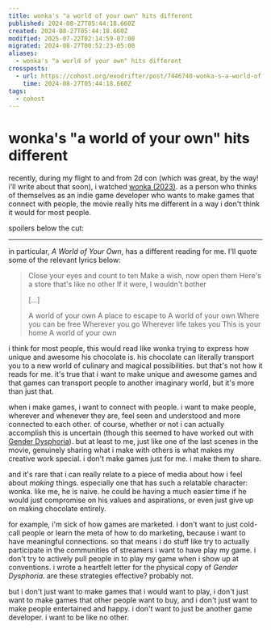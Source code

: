 ```yaml
---
title: wonka's "a world of your own" hits different
published: 2024-08-27T05:44:18.660Z
created: 2024-08-27T05:44:18.660Z
modified: 2025-07-22T02:14:59-07:00
migrated: 2024-08-27T00:52:23-05:00
aliases:
  - wonka's "a world of your own" hits different
crossposts:
  - url: https://cohost.org/exodrifter/post/7446740-wonka-s-a-world-of
    time: 2024-08-27T05:44:18.660Z
tags:
  - cohost
---
```


# wonka's "a world of your own" hits different

recently, during my flight to and from 2d con (which was great, by the way! i'll write about that soon), i watched [wonka (2023)](../notes/wonka.md). as a person who thinks of themselves as an indie game developer who wants to make games that connect with people, the movie really hits me different in a way i don't think it would for most people.

spoilers below the cut:

---

in particular, _A World of Your Own_, has a different reading for me. I'll quote some of the relevant lyrics below:

> Close your eyes and count to ten
> Make a wish, now open them
> Here's a store that's like no other
> If it were, I wouldn't bother
>
> [...]
>
> A world of your own
> A place to escape to
> A world of your own
> Where you can be free
> Wherever you go
> Wherevеr life takes you
> This is your home
> A world of your own

i think for most people, this would read like wonka trying to express how unique and awesome his chocolate is. his chocolate can literally transport you to a new world of culinary and magical possibilities. but that's not how it reads for me. it's true that i want to make unique and awesome games and that games can transport people to another imaginary world, but it's more than just that.

when i make games, i want to connect with people. i want to make people, wherever and whenever they are, feel seen and understood and more connected to each other. of course, whether or not i can actually accomplish this is uncertain (though this seemed to have worked out with [Gender Dysphoria](../press-kits/gender-dysphoria/index.md)). but at least to me, just like one of the last scenes in the movie, genuinely sharing what i make with others is what makes my creative work special. i don't make games just for me. i make them to share.

and it's rare that i can really relate to a piece of media about how i feel about _making_ things. especially one that has such a relatable character: wonka. like me, he is naive. he could be having a much easier time if he would just compromise on his values and aspirations, or even just give up on making chocolate entirely.

for example, i'm sick of how games are marketed. i don't want to just cold-call people or learn the meta of how to do marketing, because i want to have meaningful connections. so that means i do stuff like try to actually participate in the communities of streamers i want to have play my game. i don't try to actively pull people in to play my game when i show up at conventions. i wrote a heartfelt letter for the physical copy of _Gender Dysphoria_. are these strategies effective? probably not.

but i don't just want to make games that i would want to play, i don't just want to make games that other people want to buy, and i don't just want to make people entertained and happy. i don't want to just be another game developer. i want to be like no other.

